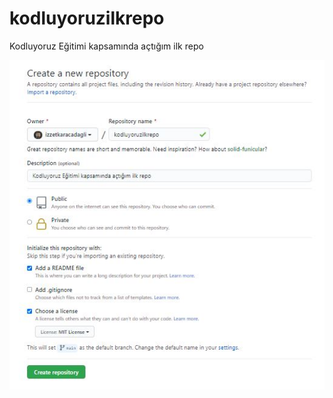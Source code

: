 # kodluyoruzilkrepo
Kodluyoruz Eğitimi kapsamında açtığım ilk repo

![Kodluyoruz Logo](https://github.com/izzetkaracadagli/kodluyoruzilkrepo/blob/main/Pic/image.JPG?raw=true)

